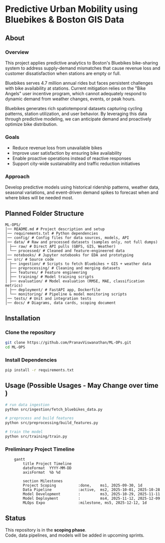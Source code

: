 # Predictive Urban Mobility using Bluebikes & Boston GIS Data

## About

### Overview
This project applies predictive analytics to Boston's Bluebikes bike-sharing system to address supply-demand mismatches that cause revenue loss and customer dissatisfaction when stations are empty or full.

Bluebikes serves 4.7 million annual rides but faces persistent challenges with bike availability at stations. Current mitigation relies on the "Bike Angels" user incentive program, which cannot adequately respond to dynamic demand from weather changes, events, or peak hours.

Bluebikes generates rich spatiotemporal datasets capturing cycling patterns, station utilization, and user behavior. By leveraging this data through predictive modeling, we can anticipate demand and proactively optimize bike distribution.

### Goals

- Reduce revenue loss from unavailable bikes
- Improve user satisfaction by ensuring bike availability
- Enable proactive operations instead of reactive responses
- Support city-wide sustainability and traffic reduction initiatives

### Approach

Develop predictive models using historical ridership patterns, weather data, seasonal variations, and event-driven demand spikes to forecast when and where bikes will be needed most.


## Planned Folder Structure
```
ML-OPS/
│── README.md # Project description and setup
│── requirements.txt # Python dependencies
│── config/ # Config files for data sources, models, API
│── data/ # Raw and processed datasets (samples only, not full dumps)
│ ├── raw/ # Direct API pulls (GBFS, GIS, Weather)
│ └── processed/ # Cleaned and feature-engineered data
│── notebooks/ # Jupyter notebooks for EDA and prototyping
│── src/ # Source code
│ ├── ingestion/ # Scripts to fetch Bluebikes + GIS + weather data
│ ├── preprocessing/ # Cleaning and merging datasets
│ ├── features/ # Feature engineering
│ ├── training/ # Model training scripts
│ ├── evaluation/ # Model evaluation (RMSE, MAE, classification metrics)
│ ├── deployment/ # FastAPI app, Dockerfile
│ └── monitoring/ # Pipeline & model monitoring scripts
│── tests/ # Unit and integration tests
│── docs/ # Diagrams, data cards, scoping document
```

## Installation

### Clone the repository
```bash
git clone https://github.com/PranavViswanathan/ML-OPs.git
cd ML-OPS
```
### Install Dependencies
```bash
pip install -r requirements.txt
```

## Usage (Possible Usages - May Change over time )
```bash
# run data ingestion
python src/ingestion/fetch_bluebikes_data.py

# preprocess and build features 
python src/preprocessing/build_features.py

# train the model 
python src/training/train.py

```


### Preliminary Project Timeline
```mermaid
    gantt
        title Project Timeline
        dateFormat  YYYY-MM-DD
        axisFormat  %b %d
    
        section Milestones
        Project Scoping          :done,    ms1, 2025-09-30, 1d
        Data Pipeline            :active,  ms2, 2025-10-01, 2025-10-28
        Model Development        :         ms3, 2025-10-29, 2025-11-11
        Model Deployment         :         ms4, 2025-11-12, 2025-12-09
        MLOps Expo               :milestone, ms5, 2025-12-12, 1d
```

## Status
This repository is in the **scoping phase**.  
Code, data pipelines, and models will be added in upcoming sprints.

